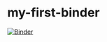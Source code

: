 # my-first-binder
[![Binder](https://mybinder.org/badge_logo.svg)](https://mybinder.org/v2/gh/https%3A%2F%2Fmybinder.org%2Fv2%2Fgh%2FYaminiMLokande%2Fmy-first-binder.git%2FHEAD/HEAD)
